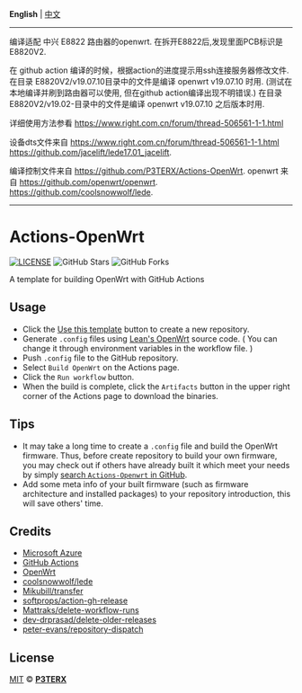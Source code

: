 **English** | [中文](https://p3terx.com/archives/build-openwrt-with-github-actions.html)
*********************************************************
编译适配 中兴 E8822 路由器的openwrt.
在拆开E8822后,发现里面PCB标识是E8820V2.

在 github action 编译的时候，根据action的进度提示用ssh连接服务器修改文件.
在目录 E8820V2/v19.07.10目录中的文件是编译 openwrt v19.07.10 时用. (测试在本地编译并刷到路由器可以使用, 但在github action编译出现不明错误.)
在目录 E8820V2/v19.02-目录中的文件是编译 openwrt v19.07.10 之后版本时用.

详细使用方法参看  https://www.right.com.cn/forum/thread-506561-1-1.html

设备dts文件来自 https://www.right.com.cn/forum/thread-506561-1-1.html
https://github.com/jacelift/lede17.01_jacelift.

编译控制文件来自 https://github.com/P3TERX/Actions-OpenWrt.
openwrt 来自 https://github.com/openwrt/openwrt.
	https://github.com/coolsnowwolf/lede.   

*********************************************************

# Actions-OpenWrt

[![LICENSE](https://img.shields.io/github/license/mashape/apistatus.svg?style=flat-square&label=LICENSE)](https://github.com/P3TERX/Actions-OpenWrt/blob/master/LICENSE)
![GitHub Stars](https://img.shields.io/github/stars/P3TERX/Actions-OpenWrt.svg?style=flat-square&label=Stars&logo=github)
![GitHub Forks](https://img.shields.io/github/forks/P3TERX/Actions-OpenWrt.svg?style=flat-square&label=Forks&logo=github)

A template for building OpenWrt with GitHub Actions

## Usage

- Click the [Use this template](https://github.com/P3TERX/Actions-OpenWrt/generate) button to create a new repository.
- Generate `.config` files using [Lean's OpenWrt](https://github.com/coolsnowwolf/lede) source code. ( You can change it through environment variables in the workflow file. )
- Push `.config` file to the GitHub repository.
- Select `Build OpenWrt` on the Actions page.
- Click the `Run workflow` button.
- When the build is complete, click the `Artifacts` button in the upper right corner of the Actions page to download the binaries.

## Tips

- It may take a long time to create a `.config` file and build the OpenWrt firmware. Thus, before create repository to build your own firmware, you may check out if others have already built it which meet your needs by simply [search `Actions-Openwrt` in GitHub](https://github.com/search?q=Actions-openwrt).
- Add some meta info of your built firmware (such as firmware architecture and installed packages) to your repository introduction, this will save others' time.

## Credits

- [Microsoft Azure](https://azure.microsoft.com)
- [GitHub Actions](https://github.com/features/actions)
- [OpenWrt](https://github.com/openwrt/openwrt)
- [coolsnowwolf/lede](https://github.com/coolsnowwolf/lede)
- [Mikubill/transfer](https://github.com/Mikubill/transfer)
- [softprops/action-gh-release](https://github.com/softprops/action-gh-release)
- [Mattraks/delete-workflow-runs](https://github.com/Mattraks/delete-workflow-runs)
- [dev-drprasad/delete-older-releases](https://github.com/dev-drprasad/delete-older-releases)
- [peter-evans/repository-dispatch](https://github.com/peter-evans/repository-dispatch)

## License

[MIT](https://github.com/P3TERX/Actions-OpenWrt/blob/main/LICENSE) © [**P3TERX**](https://p3terx.com)
